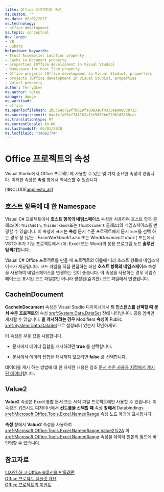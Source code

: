 ```yaml
---
title: Office 프로젝트의 속성
ms.custom: ''
ms.date: 02/02/2017
ms.technology:
- office-development
ms.topic: conceptual
dev_langs:
- VB
- CSharp
helpviewer_keywords:
- Trust Assemblies Location property
- Cache in Document property
- properties [Office development in Visual Studio]
- Namespace for Host Item property
- Office projects [Office development in Visual Studio], properties
- projects [Office development in Visual Studio], properties
- Value2 property
author: TerryGLee
ms.author: tglee
manager: douge
ms.workload:
- office
ms.openlocfilehash: 2b5c5e0719f7b619fa00a3a0f4333ae0080c0715
ms.sourcegitcommit: 0aafcfa08ef74f162af2e5079be77061d7885cac
ms.translationtype: MT
ms.contentlocale: ko-KR
ms.lasthandoff: 06/01/2018
ms.locfileid: "34692774"
---
```

# <a name="properties-in-office-projects"></a>Office 프로젝트의 속성
  Visual Studio에서 Office 프로젝트에 사용할 수 있는 몇 가지 중요한 속성이 있습니다. 이러한 속성은 **속성** 창에서 액세스할 수 있습니다.  
  
 [!INCLUDE[appliesto_all](../vsto/includes/appliesto-all-md.md)]  
  
## <a name="namespace-for-host-item"></a>호스트 항목에 대 한 Namespace  
 Visual C# 프로젝트에서 **호스트 항목의 네임스페이스** 속성을 사용하여 호스트 항목 클래스(예: `ThisAddIn`, `ThisWorkbook`또는 `ThisDocument` 클래스)의 네임스페이스를 변경할 수 있습니다. 이 속성에 표시는 **속성** 문서 수준 프로젝트에서 문서 노드를 선택 하는 경우 창 (같은 *: ExcelWorkbook1.xlsx* 또는 *WordDocument1.docx* ) 또는에서 VSTO 추가 기능 프로젝트에서 (예: Excel 또는 Word)의 응용 프로그램 노드 **솔루션 탐색기**합니다.  
  
 Visual C# Office 프로젝트를 만들 때 프로젝트의 이름에 따라 호스트 항목에 네임스페이스가 제공됩니다. 코드 파일을 직접 편집하는 대신 **호스트 항목의 네임스페이스** 속성을 사용하여 네임스페이스를 변경하는 것이 좋습니다. 이 속성을 사용하는 경우 네임스페이스는 표시된 코드 파일뿐만 아니라 생성된(숨겨진) 코드 파일에서 변경됩니다.  
  
## <a name="cacheindocument"></a>CacheInDocument  
 **CacheInDocument** 속성은 Visual Studio 디자이너에서 **의 인스턴스를 선택할 때 문서 수준 프로젝트의** 속성 <xref:System.Data.DataSet> 창에 나타납니다. 공용 멤버만 캐시될 수 있습니다. **을 캐시하려는 경우** Modifiers **속성이** Public <xref:System.Data.DataSet>으로 설정되어 있는지 확인하세요.  
  
 이 속성은 부울 값을 사용합니다.  
  
-   문서에서 데이터 집합을 캐시하려면 **true** 를 선택합니다.  
  
-   문서에서 데이터 집합을 캐시하지 않으려면 **false** 를 선택합니다.  
  
 데이터를 캐시 하는 방법에 대 한 자세한 내용은 참조 [문서 수준 사용자 지정에서 캐시 된 데이터](../vsto/cached-data-in-document-level-customizations.md)합니다.  
  
## <a name="value2"></a>Value2  
 **Value2** 속성은 Excel 통합 문서 또는 서식 파일 프로젝트에만 사용할 수 있습니다. 이 속성은 워크시트 디자이너에서 **컨트롤을 선택할 때** 속성 **창에서** Databindings <xref:Microsoft.Office.Tools.Excel.NamedRange> 속성 노드 아래에 표시됩니다.  
  
 **속성** 창에서 **Value2** 속성을 사용하여 <xref:Microsoft.Office.Tools.Excel.NamedRange.Value2%2A> 의 <xref:Microsoft.Office.Tools.Excel.NamedRange> 속성을 데이터 원본의 필드에 바인딩할 수 있습니다.  
  
## <a name="see-also"></a>참고자료  
 [디자인 하 고 Office 솔루션을 만들려면](../vsto/designing-and-creating-office-solutions.md)   
 [Office 프로젝트 템플릿 개요](../vsto/office-project-templates-overview.md)   
 [Office 프로젝트의 이벤트](../vsto/events-in-office-projects.md)  
  
  